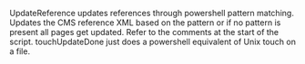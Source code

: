 UpdateReference updates references through powershell pattern matching. Updates the CMS reference XML based on the pattern or if no pattern is present all pages get updated. Refer to the comments at the start of the script. touchUpdateDone just does a powershell equivalent of Unix touch on a file.
